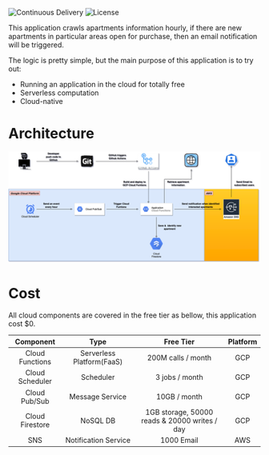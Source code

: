 ![Continuous Delivery](https://github.com/hyrepo/apartment-registration-alert/actions/workflows/cicd.yml/badge.svg) ![License](https://img.shields.io/badge/License-MIT-green)

This application crawls apartments information hourly, if there are new apartments in particular areas open for
purchase, then an email notification will be triggered.

The logic is pretty simple, but the main purpose of this application is to try out:

- Running an application in the cloud for totally free
- Serverless computation
- Cloud-native

# Architecture

![Architecture](https://github.com/hyrepo/apartment-registration-alert/blob/master/doc/architecture.png)

# Cost

All cloud components are covered in the free tier as bellow, this application cost $0.

|Component|Type|Free Tier|Platform|
|:---:|:---:|:---:|:---:|
|Cloud Functions|Serverless Platform(FaaS)|200M calls / month| GCP
|Cloud Scheduler|Scheduler|3 jobs / month| GCP
|Cloud Pub/Sub|Message Service|10GB / month| GCP
|Cloud Firestore|NoSQL DB|1GB storage, 50000 reads & 20000 writes / day| GCP
|SNS|Notification Service|1000 Email| AWS